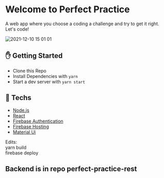 # Welcome to Perfect Practice
A web app where you choose a coding a challenge and try to get it right. Let's code!

![2021-12-10 15 01 01](https://user-images.githubusercontent.com/91108059/145634484-555a96f7-ed69-4019-9d58-d61290939491.gif)

## :hand: Getting Started
- Clone this Repo
- Install Dependencies with `yarn`
- Start a dev server with `yarn start`

## :rocket: Techs
- [Node.js](https://nodejs.org)
- [React](https://reactjs.org/)
- [Firebase Authentication](https://firebase.google.com/docs/auth)
- [Firebase Hosting](https://firebase.google.com/docs/hosting)
- [Material Ui](https://mui.com/)

Edits: \
yarn build \
firebase deploy

## Backend is in repo perfect-practice-rest
